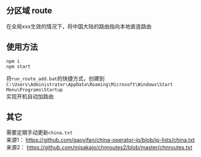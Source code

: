 ## 分区域 route  
在全局xxx生效的情况下，将中国大陆的路由指向本地直连路由  

## 使用方法  
```
npm i  
npm start
```  

将`run_route_add.bat`的快捷方式，创建到 `C:\Users\Administrator\AppData\Roaming\Microsoft\Windows\Start Menu\Programs\Startup`  
实现开机自动加路由  

## 其它  
需要定期手动更新`china.txt`  
来源1： https://github.com/gaoyifan/china-operator-ip/blob/ip-lists/china.txt  
来源2： https://github.com/misakaio/chnroutes2/blob/master/chnroutes.txt  
